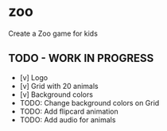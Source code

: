 # zoo
Create a Zoo game for kids


## TODO - WORK IN PROGRESS
-  [v] Logo
-  [v] Grid with 20 animals
-  [v] Background colors
-  TODO:  Change background colors on Grid
- TODO: Add flipcard animation
- TODO: Add audio for animals
